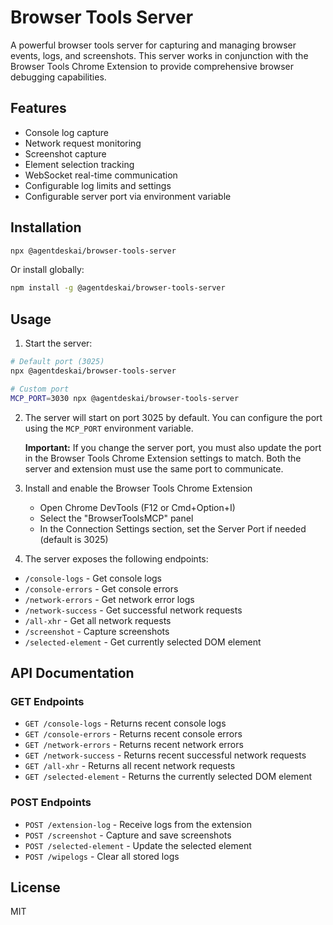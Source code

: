 # Browser Tools Server

A powerful browser tools server for capturing and managing browser events, logs, and screenshots. This server works in conjunction with the Browser Tools Chrome Extension to provide comprehensive browser debugging capabilities.

## Features

- Console log capture
- Network request monitoring
- Screenshot capture
- Element selection tracking
- WebSocket real-time communication
- Configurable log limits and settings
- Configurable server port via environment variable

## Installation

```bash
npx @agentdeskai/browser-tools-server
```

Or install globally:

```bash
npm install -g @agentdeskai/browser-tools-server
```

## Usage

1. Start the server:

```bash
# Default port (3025)
npx @agentdeskai/browser-tools-server

# Custom port
MCP_PORT=3030 npx @agentdeskai/browser-tools-server
```

2. The server will start on port 3025 by default. You can configure the port using the `MCP_PORT` environment variable.

   **Important:** If you change the server port, you must also update the port in the Browser Tools Chrome Extension settings to match. Both the server and extension must use the same port to communicate.

3. Install and enable the Browser Tools Chrome Extension
   - Open Chrome DevTools (F12 or Cmd+Option+I)
   - Select the "BrowserToolsMCP" panel
   - In the Connection Settings section, set the Server Port if needed (default is 3025)

4. The server exposes the following endpoints:

- `/console-logs` - Get console logs
- `/console-errors` - Get console errors
- `/network-errors` - Get network error logs
- `/network-success` - Get successful network requests
- `/all-xhr` - Get all network requests
- `/screenshot` - Capture screenshots
- `/selected-element` - Get currently selected DOM element

## API Documentation

### GET Endpoints

- `GET /console-logs` - Returns recent console logs
- `GET /console-errors` - Returns recent console errors
- `GET /network-errors` - Returns recent network errors
- `GET /network-success` - Returns recent successful network requests
- `GET /all-xhr` - Returns all recent network requests
- `GET /selected-element` - Returns the currently selected DOM element

### POST Endpoints

- `POST /extension-log` - Receive logs from the extension
- `POST /screenshot` - Capture and save screenshots
- `POST /selected-element` - Update the selected element
- `POST /wipelogs` - Clear all stored logs

## License

MIT
